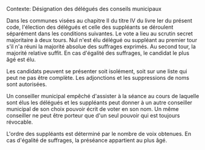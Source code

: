 Contexte: Désignation des délégués des conseils municipaux

Dans les communes visées au chapitre II du titre IV du livre Ier du présent code, l'élection des délégués et celle des suppléants se déroulent séparément dans les conditions suivantes. Le vote a lieu au scrutin secret majoritaire à deux tours. Nul n'est élu délégué ou suppléant au premier tour s'il n'a réuni la majorité absolue des suffrages exprimés. Au second tour, la majorité relative suffit. En cas d'égalité des suffrages, le candidat le plus âgé est élu.

Les candidats peuvent se présenter soit isolément, soit sur une liste qui peut ne pas être complète. Les adjonctions et les suppressions de noms sont autorisées.

Un conseiller municipal empêché d'assister à la séance au cours de laquelle sont élus les délégués et les suppléants peut donner à un autre conseiller municipal de son choix pouvoir écrit de voter en son nom. Un même conseiller ne peut être porteur que d'un seul pouvoir qui est toujours révocable.

L'ordre des suppléants est déterminé par le nombre de voix obtenues. En cas d'égalité de suffrages, la préséance appartient au plus âgé.